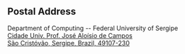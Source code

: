 <h2 style="margin-top:50px"> Postal Address</h2>

Department of Computing -- Federal University of Sergipe<br>
<a href="https://maps.app.goo.gl/RiQmnX6URmSR2K2AA" target="_blank">
Cidade Univ. Prof. José Aloísio de Campos <br>
São Cristóvão, Sergipe, Brazil, 49107-230 </a>